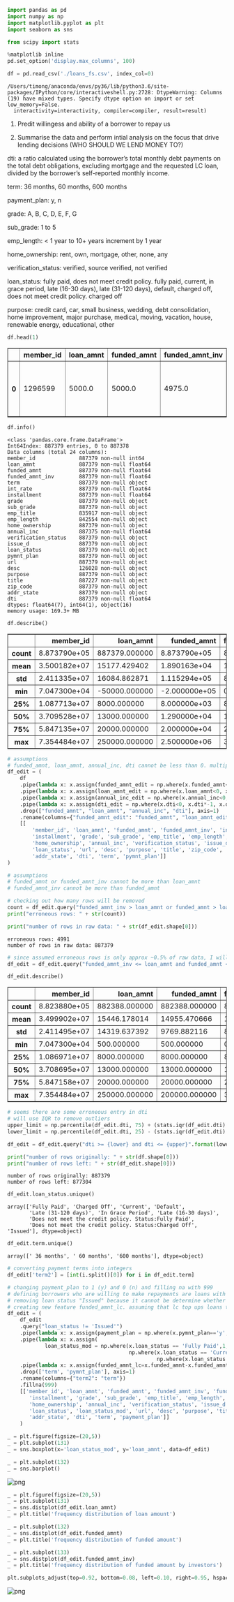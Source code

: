 

```python
import pandas as pd
import numpy as np
import matplotlib.pyplot as plt 
import seaborn as sns

from scipy import stats

%matplotlib inline
pd.set_option('display.max_columns', 100)
```


```python
df = pd.read_csv('./loans_fs.csv', index_col=0)
```

    /Users/timong/anaconda/envs/py36/lib/python3.6/site-packages/IPython/core/interactiveshell.py:2728: DtypeWarning: Columns (19) have mixed types. Specify dtype option on import or set low_memory=False.
      interactivity=interactivity, compiler=compiler, result=result)


1. Predit willingess and ability of a borrower to repay us

2. Summarise the data and perform intial analysis on the focus that drive lending decisions (WHO SHOULD WE LEND MONEY TO?)

dti: a ratio calculated using the borrower’s total monthly debt payments on the total debt obligations, excluding mortgage and the requested LC loan, divided by the borrower’s self-reported monthly income.

term: 36 months, 60 months, 600 months

payment_plan: y, n

grade: A, B, C, D, E, F, G

sub_grade: 1 to 5

emp_length: < 1 year to 10+ years increment by 1 year

home_ownership: rent, own, mortgage, other, none, any

verification_status: verified, source verified, not verified

loan_status: fully paid, does not meet credit policy. fully paid, current, in grace period, late (16-30 days), late (31-120 days), default, charged off, does not meet credit policy. charged off

purpose: credit card, car, small business, wedding, debt consolidation, home improvement, major purchase, medical, moving, vacation, house, renewable energy, educational, other


```python
df.head(1)
```




<div>
<style scoped>
    .dataframe tbody tr th:only-of-type {
        vertical-align: middle;
    }

    .dataframe tbody tr th {
        vertical-align: top;
    }

    .dataframe thead th {
        text-align: right;
    }
</style>
<table border="1" class="dataframe">
  <thead>
    <tr style="text-align: right;">
      <th></th>
      <th>member_id</th>
      <th>loan_amnt</th>
      <th>funded_amnt</th>
      <th>funded_amnt_inv</th>
      <th>term</th>
      <th>int_rate</th>
      <th>installment</th>
      <th>grade</th>
      <th>sub_grade</th>
      <th>emp_title</th>
      <th>emp_length</th>
      <th>home_ownership</th>
      <th>annual_inc</th>
      <th>verification_status</th>
      <th>issue_d</th>
      <th>loan_status</th>
      <th>pymnt_plan</th>
      <th>url</th>
      <th>desc</th>
      <th>purpose</th>
      <th>title</th>
      <th>zip_code</th>
      <th>addr_state</th>
      <th>dti</th>
    </tr>
  </thead>
  <tbody>
    <tr>
      <th>0</th>
      <td>1296599</td>
      <td>5000.0</td>
      <td>5000.0</td>
      <td>4975.0</td>
      <td>36 months</td>
      <td>10.65</td>
      <td>162.87</td>
      <td>B</td>
      <td>B2</td>
      <td>NaN</td>
      <td>10+ years</td>
      <td>RENT</td>
      <td>24000.0</td>
      <td>Verified</td>
      <td>Dec-2011</td>
      <td>Fully Paid</td>
      <td>n</td>
      <td>https://www.lendingclub.com/browse/loanDetail....</td>
      <td>Borrower added on 12/22/11 &gt; I need to upgra...</td>
      <td>credit_card</td>
      <td>Computer</td>
      <td>860xx</td>
      <td>AZ</td>
      <td>27.65</td>
    </tr>
  </tbody>
</table>
</div>




```python
df.info()
```

    <class 'pandas.core.frame.DataFrame'>
    Int64Index: 887379 entries, 0 to 887378
    Data columns (total 24 columns):
    member_id              887379 non-null int64
    loan_amnt              887379 non-null float64
    funded_amnt            887379 non-null float64
    funded_amnt_inv        887379 non-null float64
    term                   887379 non-null object
    int_rate               887379 non-null float64
    installment            887379 non-null float64
    grade                  887379 non-null object
    sub_grade              887379 non-null object
    emp_title              835917 non-null object
    emp_length             842554 non-null object
    home_ownership         887379 non-null object
    annual_inc             887375 non-null float64
    verification_status    887379 non-null object
    issue_d                887379 non-null object
    loan_status            887379 non-null object
    pymnt_plan             887379 non-null object
    url                    887379 non-null object
    desc                   126028 non-null object
    purpose                887379 non-null object
    title                  887227 non-null object
    zip_code               887379 non-null object
    addr_state             887379 non-null object
    dti                    887379 non-null float64
    dtypes: float64(7), int64(1), object(16)
    memory usage: 169.3+ MB



```python
df.describe()
```




<div>
<style scoped>
    .dataframe tbody tr th:only-of-type {
        vertical-align: middle;
    }

    .dataframe tbody tr th {
        vertical-align: top;
    }

    .dataframe thead th {
        text-align: right;
    }
</style>
<table border="1" class="dataframe">
  <thead>
    <tr style="text-align: right;">
      <th></th>
      <th>member_id</th>
      <th>loan_amnt</th>
      <th>funded_amnt</th>
      <th>funded_amnt_inv</th>
      <th>int_rate</th>
      <th>installment</th>
      <th>annual_inc</th>
      <th>dti</th>
    </tr>
  </thead>
  <tbody>
    <tr>
      <th>count</th>
      <td>8.873790e+05</td>
      <td>887379.000000</td>
      <td>8.873790e+05</td>
      <td>887379.000000</td>
      <td>887379.000000</td>
      <td>887379.000000</td>
      <td>8.873750e+05</td>
      <td>8.873790e+05</td>
    </tr>
    <tr>
      <th>mean</th>
      <td>3.500182e+07</td>
      <td>15177.429402</td>
      <td>1.890163e+04</td>
      <td>14702.464383</td>
      <td>13.243805</td>
      <td>436.717127</td>
      <td>8.237809e+04</td>
      <td>-8.562732e+03</td>
    </tr>
    <tr>
      <th>std</th>
      <td>2.411335e+07</td>
      <td>16084.862871</td>
      <td>1.115294e+05</td>
      <td>8442.106732</td>
      <td>4.771725</td>
      <td>244.186593</td>
      <td>1.488763e+05</td>
      <td>1.375036e+05</td>
    </tr>
    <tr>
      <th>min</th>
      <td>7.047300e+04</td>
      <td>-50000.000000</td>
      <td>-2.000000e+05</td>
      <td>0.000000</td>
      <td>1.000000</td>
      <td>15.670000</td>
      <td>-5.000000e+04</td>
      <td>-2.500000e+06</td>
    </tr>
    <tr>
      <th>25%</th>
      <td>1.087713e+07</td>
      <td>8000.000000</td>
      <td>8.000000e+03</td>
      <td>8000.000000</td>
      <td>9.990000</td>
      <td>260.705000</td>
      <td>4.500000e+04</td>
      <td>1.169000e+01</td>
    </tr>
    <tr>
      <th>50%</th>
      <td>3.709528e+07</td>
      <td>13000.000000</td>
      <td>1.290000e+04</td>
      <td>13000.000000</td>
      <td>12.990000</td>
      <td>382.550000</td>
      <td>6.400000e+04</td>
      <td>1.752000e+01</td>
    </tr>
    <tr>
      <th>75%</th>
      <td>5.847135e+07</td>
      <td>20000.000000</td>
      <td>2.000000e+04</td>
      <td>20000.000000</td>
      <td>16.290000</td>
      <td>572.600000</td>
      <td>9.000000e+04</td>
      <td>2.386000e+01</td>
    </tr>
    <tr>
      <th>max</th>
      <td>7.354484e+07</td>
      <td>250000.000000</td>
      <td>2.500000e+06</td>
      <td>35000.000000</td>
      <td>28.990000</td>
      <td>1445.460000</td>
      <td>9.500000e+06</td>
      <td>9.999000e+03</td>
    </tr>
  </tbody>
</table>
</div>




```python
# assumptions
# funded_amnt, loan_amnt, annual_inc, dti cannot be less than 0. multiply them by -1
df_edit = (
    df
    .pipe(lambda x: x.assign(funded_amnt_edit = np.where(x.funded_amnt<0, x.funded_amnt*-1, x.funded_amnt)))
    .pipe(lambda x: x.assign(loan_amnt_edit = np.where(x.loan_amnt<0, x.loan_amnt*-1, x.loan_amnt)))
    .pipe(lambda x: x.assign(annual_inc_edit = np.where(x.annual_inc<0, x.annual_inc*-1, x.annual_inc)))
    .pipe(lambda x: x.assign(dti_edit = np.where(x.dti<0, x.dti*-1, x.dti)))
    .drop(["funded_amnt", "loan_amnt", "annual_inc", "dti"], axis=1)
    .rename(columns={"funded_amnt_edit": "funded_amnt", "loan_amnt_edit": "loan_amnt", "annual_inc_edit": "annual_inc", "dti_edit": "dti"})
    [[
        'member_id', 'loan_amnt', 'funded_amnt', 'funded_amnt_inv', 'int_rate', 
        'installment', 'grade', 'sub_grade', 'emp_title', 'emp_length',
        'home_ownership', 'annual_inc', 'verification_status', 'issue_d',
        'loan_status', 'url', 'desc', 'purpose', 'title', 'zip_code',
        'addr_state', 'dti', 'term', 'pymnt_plan']]
)
```


```python
# assumptions 
# funded_amnt or funded_amnt_inv cannot be more than loan_amnt
# funded_amnt_inv cannot be more than funded_amnt

# checking out how many rows will be removed
count = df_edit.query("funded_amnt_inv > loan_amnt or funded_amnt > loan_amnt or funded_amnt_inv > funded_amnt").shape[0]
print("erroneous rows: " + str(count))

print("number of rows in raw data: " + str(df_edit.shape[0]))
```

    erroneous rows: 4991
    number of rows in raw data: 887379



```python
# since assumed erroneous rows is only approx ~0.5% of raw data, I will remove them
df_edit = df_edit.query("funded_amnt_inv <= loan_amnt and funded_amnt <= loan_amnt and funded_amnt_inv <= funded_amnt")
```


```python
df_edit.describe()
```




<div>
<style scoped>
    .dataframe tbody tr th:only-of-type {
        vertical-align: middle;
    }

    .dataframe tbody tr th {
        vertical-align: top;
    }

    .dataframe thead th {
        text-align: right;
    }
</style>
<table border="1" class="dataframe">
  <thead>
    <tr style="text-align: right;">
      <th></th>
      <th>member_id</th>
      <th>loan_amnt</th>
      <th>funded_amnt</th>
      <th>funded_amnt_inv</th>
      <th>int_rate</th>
      <th>installment</th>
      <th>annual_inc</th>
      <th>dti</th>
    </tr>
  </thead>
  <tbody>
    <tr>
      <th>count</th>
      <td>8.823880e+05</td>
      <td>882388.000000</td>
      <td>882388.000000</td>
      <td>882388.000000</td>
      <td>882388.000000</td>
      <td>882388.000000</td>
      <td>8.823840e+05</td>
      <td>8.823880e+05</td>
    </tr>
    <tr>
      <th>mean</th>
      <td>3.499902e+07</td>
      <td>15446.178014</td>
      <td>14955.470666</td>
      <td>14693.755111</td>
      <td>13.242777</td>
      <td>436.472471</td>
      <td>7.898852e+04</td>
      <td>4.299142e+03</td>
    </tr>
    <tr>
      <th>std</th>
      <td>2.411495e+07</td>
      <td>14319.637392</td>
      <td>9769.882116</td>
      <td>8436.780490</td>
      <td>4.771752</td>
      <td>244.024472</td>
      <td>1.150226e+05</td>
      <td>9.723190e+04</td>
    </tr>
    <tr>
      <th>min</th>
      <td>7.047300e+04</td>
      <td>500.000000</td>
      <td>500.000000</td>
      <td>0.000000</td>
      <td>1.000000</td>
      <td>15.670000</td>
      <td>0.000000e+00</td>
      <td>0.000000e+00</td>
    </tr>
    <tr>
      <th>25%</th>
      <td>1.086971e+07</td>
      <td>8000.000000</td>
      <td>8000.000000</td>
      <td>8000.000000</td>
      <td>9.990000</td>
      <td>260.550000</td>
      <td>4.500000e+04</td>
      <td>1.195000e+01</td>
    </tr>
    <tr>
      <th>50%</th>
      <td>3.708695e+07</td>
      <td>13000.000000</td>
      <td>13000.000000</td>
      <td>13000.000000</td>
      <td>12.990000</td>
      <td>382.550000</td>
      <td>6.450000e+04</td>
      <td>1.772000e+01</td>
    </tr>
    <tr>
      <th>75%</th>
      <td>5.847158e+07</td>
      <td>20000.000000</td>
      <td>20000.000000</td>
      <td>20000.000000</td>
      <td>16.290000</td>
      <td>571.870000</td>
      <td>9.000000e+04</td>
      <td>2.407000e+01</td>
    </tr>
    <tr>
      <th>max</th>
      <td>7.354484e+07</td>
      <td>250000.000000</td>
      <td>200000.000000</td>
      <td>35000.000000</td>
      <td>28.990000</td>
      <td>1445.460000</td>
      <td>9.500000e+06</td>
      <td>2.500000e+06</td>
    </tr>
  </tbody>
</table>
</div>




```python
# seems there are some erroneous entry in dti
# will use IQR to remove outliers
upper_limit = np.percentile(df_edit.dti, 75) + (stats.iqr(df_edit.dti) * 1.5)
lower_limit = np.percentile(df_edit.dti, 25) - (stats.iqr(df_edit.dti) * 1.5)

df_edit = df_edit.query("dti >= {lower} and dti <= {upper}".format(lower=lower_limit, upper=upper_limit))
```


```python
print("number of rows originally: " + str(df.shape[0]))
print("number of rows left: " + str(df_edit.shape[0]))
```

    number of rows originally: 887379
    number of rows left: 877304



```python
df_edit.loan_status.unique()
```




    array(['Fully Paid', 'Charged Off', 'Current', 'Default',
           'Late (31-120 days)', 'In Grace Period', 'Late (16-30 days)',
           'Does not meet the credit policy. Status:Fully Paid',
           'Does not meet the credit policy. Status:Charged Off', 'Issued'], dtype=object)




```python
df_edit.term.unique()
```




    array([' 36 months', ' 60 months', '600 months'], dtype=object)




```python
# converting payment terms into integers
df_edit['term2'] = [int(i.split()[0]) for i in df_edit.term]

# changing payment_plan to 1 (y) and 0 (n) and filling na with 999
# defining borrowers who are willing to make repayments are loans with status "Fully Paid" and "Current"
# removing loan status "Issued" because it cannot be determine whether are they willing to pay
# creating new feature funded_amnt_lc. assuming that lc top ups loans that there aren't enough investors
df_edit = (
    df_edit
    .query("loan_status != 'Issued'")
    .pipe(lambda x: x.assign(payment_plan = np.where(x.pymnt_plan=='y',1,0)))
    .pipe(lambda x: x.assign(
            loan_status_mod = np.where(x.loan_status == 'Fully Paid',1,
                                       np.where(x.loan_status == 'Current',1,
                                                np.where(x.loan_status == 'Does not meet the credit policy. Status:Fully Paid',1,0)))))
    .pipe(lambda x: x.assign(funded_amnt_lc=x.funded_amnt-x.funded_amnt_inv))
    .drop(['term', 'pymnt_plan'], axis=1)
    .rename(columns={"term2": "term"})
    .fillna(999)
    [['member_id', 'loan_amnt', 'funded_amnt', 'funded_amnt_inv', 'funded_amnt_lc', 'int_rate',
       'installment', 'grade', 'sub_grade', 'emp_title', 'emp_length',
       'home_ownership', 'annual_inc', 'verification_status', 'issue_d',
       'loan_status', 'loan_status_mod', 'url', 'desc', 'purpose', 'title', 'zip_code',
       'addr_state', 'dti', 'term', 'payment_plan']]
    )
```


```python
_ = plt.figure(figsize=(20,5))
_ = plt.subplot(131)
_ = sns.boxplot(x='loan_status_mod', y='loan_amnt', data=df_edit)

_ = plt.subplot(132)
_ = sns.barplot()

```


![png](funding-societies-assignment_files/funding-societies-assignment_17_0.png)



```python
_ = plt.figure(figsize=(20,5))
_ = plt.subplot(131)
_ = sns.distplot(df_edit.loan_amnt)
_ = plt.title('frequency distribution of loan amount')

_ = plt.subplot(132)
_ = sns.distplot(df_edit.funded_amnt)
_ = plt.title('frequency distribution of funded amount')

_ = plt.subplot(133)
_ = sns.distplot(df_edit.funded_amnt_inv)
_ = plt.title('frequency distribution of funded amount by investors')

plt.subplots_adjust(top=0.92, bottom=0.08, left=0.10, right=0.95, hspace=0.25, wspace=0.35)
```


![png](funding-societies-assignment_files/funding-societies-assignment_18_0.png)



```python

```
